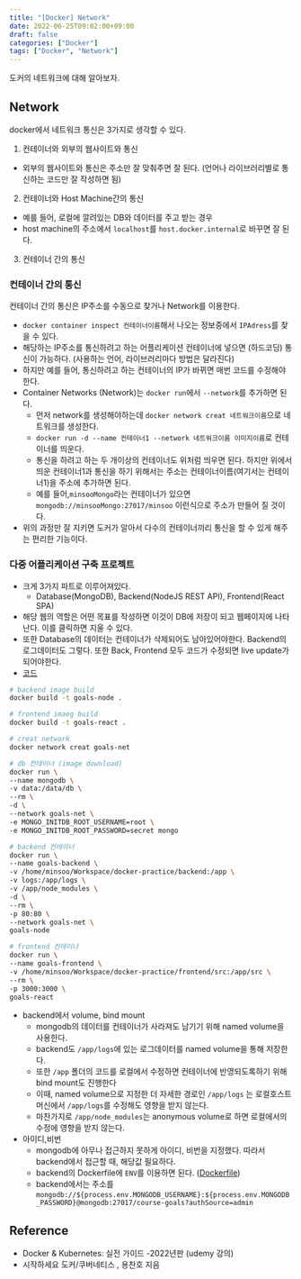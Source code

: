 ```yaml
---
title: "[Docker] Network"
date: 2022-06-25T09:02:00+09:00
draft: false
categories: ["Docker"]
tags: ["Docker", "Network"]
---
```


도커의 네트워크에 대해 알아보자.

<!--more-->

## Network

docker에서 네트워크 통신은 3가지로 생각할 수 있다.

1. 컨테이너와 외부의 웹사이트와 통신

- 외부의 웹사이트와 통신은 주소만 잘 맞춰주면 잘 된다. (언어나 라이브러리별로 통신하는 코드만 잘 작성하면 됨)

2. 컨테이너와 Host Machine간의 통신

- 예를 들어, 로컬에 깔려있는 DB와 데이터를 주고 받는 경우
- host machine의 주소에서 `localhost`를 `host.docker.internal`로 바꾸면 잘 된다.

3. 컨테이너 간의 통신

### 컨테이너 간의 통신

컨테이너 간의 통신은 IP주소를 수동으로 찾거나 Network를 이용한다.

- `docker container inspect 컨테이너이름`해서 나오는 정보중에서 `IPAdress`를 찾을 수 있다.
- 해당하는 IP주소를 통신하려고 하는 어플리케이션 컨테이너에 넣으면 (하드코딩) 통신이 가능하다. (사용하는 언어, 라이브러리마다 방법은 달라진다)
- 하지만 예를 들어, 통신하려고 하는 컨테이너의 IP가 바뀌면 매번 코드를 수정해야한다.
- Container Networks (Network)는 `docker run`에서 `--network`를 추가하면 된다.
  - 먼저 network를 생성해야하는데 `docker network creat 네트워크이름`으로 네트워크를 생성한다.
  - `docker run -d --name 컨테이너1 --network 네트워크이름 이미지이름`로 컨테이너를 띄운다.
  - 통신을 하려고 하는 두 개이상의 컨테이너도 위처럼 띄우면 된다. 하지만 위에서 띄운 컨테이너1과 통신을 하기 위해서는 주소는 컨테이너이름(여기서는 컨테이너1)을 주소에 추가하면 된다.
  - 예를 들어,`minsooMongo`라는 컨테이너가 있으면 `mongodb://minsooMongo:27017/minsoo` 이런식으로 주소가 만들어 질 것이다.
- 위의 과정만 잘 지키면 도커가 알아서 다수의 컨테이너끼리 통신을 할 수 있게 해주는 편리한 기능이다.

### 다중 어플리케이션 구축 프로젝트

- 크게 3가지 파트로 이루어져있다.
  - Database(MongoDB), Backend(NodeJS REST API), Frontend(React SPA)
- 해당 웹의 역할은 어떤 목표를 작성하면 이것이 DB에 저장이 되고 웹페이지에 나타난다. 이를 클릭하면 지울 수 있다.
- 또한 Database의 데이터는 컨테이너가 삭제되어도 남아있어야한다. Backend의 로그데이터도 그렇다. 또한 Back, Frontend 모두 코드가 수정되면 live update가 되어야한다.
- [코드](https://github.com/minsoo9506/udemy-docker-practice)

```bash
# backend image build
docker build -t goals-node .

# frontend imaeg build
docker build -t goals-react .

# creat network
docker network creat goals-net

# db 컨테이너 (image download)
docker run \
--name mongodb \
-v data:/data/db \
--rm \
-d \
--network goals-net \
-e MONGO_INITDB_ROOT_USERNAME=root \
-e MONGO_INITDB_ROOT_PASSWORD=secret mongo

# backend 컨테이너
docker run \
--name goals-backend \
-v /home/minsoo/Workspace/docker-practice/backend:/app \
-v logs:/app/logs \
-v /app/node_modules \
-d \
--rm \
-p 80:80 \
--network goals-net \
goals-node

# frontend 컨테이너
docker run \
--name goals-frontend \
-v /home/minsoo/Workspace/docker-practice/frontend/src:/app/src \
--rm \
-p 3000:3000 \
goals-react

```

- backend에서 volume, bind mount
  - mongodb의 데이터를 컨테이너가 사라져도 남기기 위해 named volume을 사용한다.
  - backend도 `/app/logs`에 있는 로그데이터를 named volume을 통해 저장한다.
  - 또한 `/app` 폴더의 코드를 로컬에서 수정하면 컨테이너에 반영되도록하기 위해 bind mount도 진행한다
  - 이때, named volume으로 지정한 더 자세한 경로인 `/app/logs` 는 로컬호스트머신에서 `/app/logs`를 수정해도 영향을 받지 않는다.
  - 마찬가지로 `/app/node_modules`는 anonymous volume로 하면 로컬에서의 수정에 영향을 받지 않는다.
- 아이디,비번
  - mongodb에 아무나 접근하지 못하게 아이디, 비번을 지정했다. 따라서 backend에서 접근할 때, 해당값 필요하다.
  - backend의 Dockerfile에 `ENV`를 이용하면 된다. ([Dockerfile](https://github.com/minsoo9506/udemy-docker-practice/blob/master/backend/Dockerfile))
  - backend에서는 주소를 `mongodb://${process.env.MONGODB_USERNAME}:${process.env.MONGODB_PASSWORD}@mongodb:27017/course-goals?authSource=admin`

## Reference

- Docker & Kubernetes: 실전 가이드 -2022년판 (udemy 강의)
- 시작하세요 도커/쿠버네티스 , 용찬호 지음
